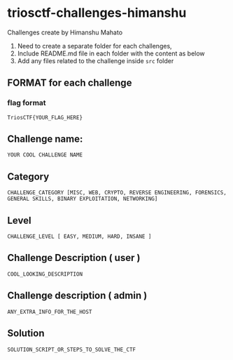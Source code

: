 # triosctf-challenges-himanshu
Challenges create by Himanshu Mahato

1. Need to create a separate folder for each challenges,
2. Include README.md file in each folder with the content as below
3. Add any files related to the challenge inside  `src` folder

## FORMAT for each challenge

### flag format

`TriosCTF{YOUR_FLAG_HERE}`

## Challenge name: 

`YOUR COOL CHALLENGE NAME`

## Category

`CHALLENGE_CATEGORY [MISC, WEB, CRYPTO, REVERSE ENGINEERING, FORENSICS, GENERAL SKILLS, BINARY EXPLOITATION, NETWORKING]`

## Level

`CHALLENGE_LEVEL [ EASY, MEDIUM, HARD, INSANE ]`

## Challenge Description ( user )

`COOL_LOOKING_DESCRIPTION`

## Challenge description ( admin )

`ANY_EXTRA_INFO_FOR_THE_HOST`

## Solution

`SOLUTION_SCRIPT_OR_STEPS_TO_SOLVE_THE_CTF`


